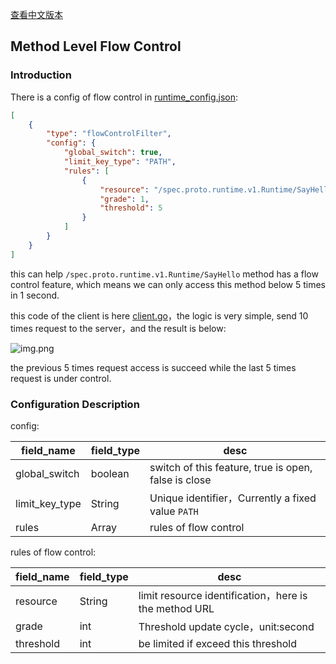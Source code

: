 [查看中文版本](zh/start/stream_filter/flow_control.md)

## Method Level Flow Control

### Introduction

There is a config of flow control in [runtime_config.json](https://github.com/mosn/layotto/blob/main/configs/runtime_config.json):

```json
[
    {
        "type": "flowControlFilter",
        "config": {
            "global_switch": true,
            "limit_key_type": "PATH",
            "rules": [
                {
                    "resource": "/spec.proto.runtime.v1.Runtime/SayHello",
                    "grade": 1,
                    "threshold": 5
                }
            ]
        }
    }
]
```

this can help `/spec.proto.runtime.v1.Runtime/SayHello` method has a flow control feature, which means we can only access this method below 5 times in 1 second.

this code of the client is here [client.go](https://github.com/mosn/layotto/blob/main/demo/flowcontrol/client.go)，the logic is very simple, send 10 times request to the server，and the result is below:

![img.png](../../../img/flow_control.png)

the previous 5 times request access is succeed while the last 5 times request is under control.

### Configuration Description

config:

| field_name | field_type | desc |
|  ----  | ----  | ---- |
| global_switch  | boolean | switch of this feature, true is open, false is close |
| limit_key_type  | String | Unique identifier，Currently a fixed value `PATH` |
| rules  | Array | rules of flow control |

rules of flow control:

| field_name | field_type | desc |
|  ----  | ----  | ---- |
| resource  | String | limit resource identification，here is the method URL |
| grade  | int | Threshold update cycle，unit:second |
| threshold  | int | be limited if exceed this threshold |